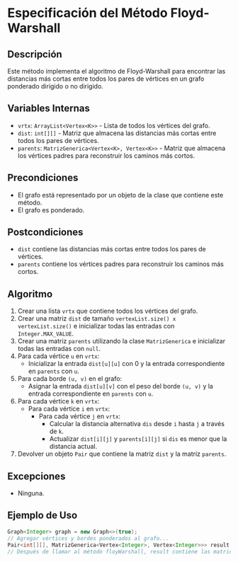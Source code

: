 # Especificación del Método Floyd-Warshall

## Descripción
Este método implementa el algoritmo de Floyd-Warshall para encontrar las distancias más cortas entre todos los pares de vértices en un grafo ponderado dirigido o no dirigido.

## Variables Internas
- `vrtx`: `ArrayList<Vertex<K>>` - Lista de todos los vértices del grafo.
- `dist`: `int[][]` - Matriz que almacena las distancias más cortas entre todos los pares de vértices.
- `parents`: `MatrizGenerica<Vertex<K>, Vertex<K>>` - Matriz que almacena los vértices padres para reconstruir los caminos más cortos.

## Precondiciones
- El grafo está representado por un objeto de la clase que contiene este método.
- El grafo es ponderado.

## Postcondiciones
- `dist` contiene las distancias más cortas entre todos los pares de vértices.
- `parents` contiene los vértices padres para reconstruir los caminos más cortos.

## Algoritmo
1. Crear una lista `vrtx` que contiene todos los vértices del grafo.
2. Crear una matriz `dist` de tamaño `vertexList.size() x vertexList.size()` e inicializar todas las entradas con `Integer.MAX_VALUE`.
3. Crear una matriz `parents` utilizando la clase `MatrizGenerica` e inicializar todas las entradas con `null`.
4. Para cada vértice `u` en `vrtx`:
   - Inicializar la entrada `dist[u][u]` con 0 y la entrada correspondiente en `parents` con `u`.
5. Para cada borde `(u, v)` en el grafo:
   - Asignar la entrada `dist[u][v]` con el peso del borde `(u, v)` y la entrada correspondiente en `parents` con `u`.
6. Para cada vértice `k` en `vrtx`:
   - Para cada vértice `i` en `vrtx`:
     - Para cada vértice `j` en `vrtx`:
       - Calcular la distancia alternativa `dis` desde `i` hasta `j` a través de `k`.
       - Actualizar `dist[i][j]` y `parents[i][j]` si `dis` es menor que la distancia actual.
7. Devolver un objeto `Pair` que contiene la matriz `dist` y la matriz `parents`.

## Excepciones
- Ninguna.

## Ejemplo de Uso
```java
Graph<Integer> graph = new Graph<>(true);
// Agregar vértices y bordes ponderados al grafo...
Pair<int[][], MatrizGenerica<Vertex<Integer>, Vertex<Integer>>> result = graph.floyWarshall();
// Después de llamar al método floyWarshall, result contiene las matrices dist y parents con las distancias más cortas y los vértices padres respectivamente.
